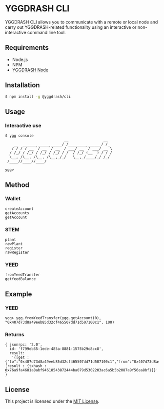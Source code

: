 # YGGDRASH CLI
YGGDRASH CLI allows you to communicate with a remote or local node and carry out YGGDRASH-related functionality using an interactive or non-interactive command line tool.

## Requirements
- Node.js
- NPM
- [YGGDRASH Node](https://github.com/yggdrash/yggdrash)

## Installation
```sh
$ npm install -g @yggdrash/cli
```

## Usage
### Interactive use
```
$ ygg console
                           __                __
    __  ______ _____ _____/ /________ ______/ /_
   / / / / __ `/ __ `/ __  / ___/ __ `/ ___/ __ \
  / /_/ / /_/ / /_/ / /_/ / /  / /_/ (__  ) / / /
  \__, /\__, /\__, /\__,_/_/   \__,_/____/_/ /_/
 /____//____//____/

ygg> 
```

## Method
### Wallet
```
createAccount
getAccounts
getAccount
```
### STEM
```
plant
rawPlant
register
rawRegister
```

### YEED
```
fromYeedTransfer
getYeedBalance
```

## Example
### YEED
```
ygg> ygg.fromYeedTransfer(ygg.getAccount(0), "0x407d73d8a49eeb85d32cf465507dd71d507100c1", 100)
```

### Returns
```
{ jsonrpc: '2.0',
  id: 'f799eb35-1ede-485a-8881-1575b29c8cc8',
  result:
   '{[get : {"to":"0x407d73d8a49eeb85d32cf465507dd71d507100c1","from":"0x407d73d8a49eeb85d32cf465507dd71d507100c1","value":"100"}][result : {txhash : 0x76a9fa4681a8abf94618543872444ba079d5302203ac6a5b5b2087a9f56ea8bf}]}' }
```

## License
This project is licensed under the [MIT License](LICENSE).
